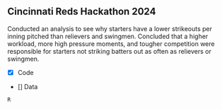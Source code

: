 ## Cincinnati Reds Hackathon 2024
Conducted an analysis to see why starters have a lower strikeouts per inning pitched than relievers and swingmen. Concluded that a higher workload, more high pressure moments, and tougher competition were responsible for starters not striking batters out as often as relievers or swingmen. 
- [x] Code
- [] Data

`R`
